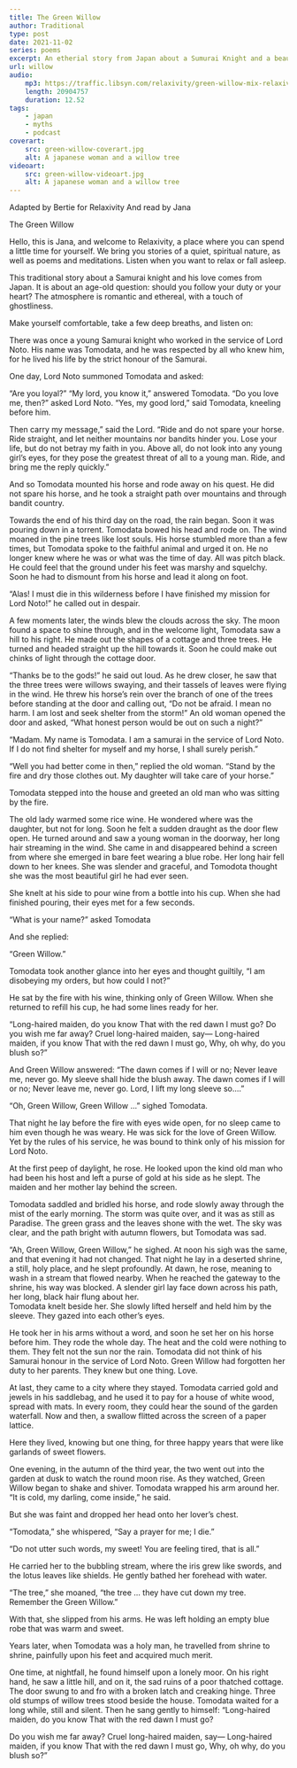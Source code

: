 ```yaml
---
title: The Green Willow
author: Traditional
type: post
date: 2021-11-02
series: poems
excerpt: An etherial story from Japan about a Sumurai Knight and a beautiful but ghostly woman connected to a willow tree
url: willow
audio:
    mp3: https://traffic.libsyn.com/relaxivity/green-willow-mix-relaxivity.mp3
    length: 20904757 
    duration: 12.52
tags: 
    - japan
    - myths
    - podcast
coverart:
    src: green-willow-coverart.jpg
    alt: A japanese woman and a willow tree
videoart: 
    src: green-willow-videoart.jpg
    alt: A japanese woman and a willow tree
---
```

Adapted by Bertie for Relaxivity
And read by Jana

The Green Willow

Hello, this is Jana, and welcome to Relaxivity, a place where you can spend a little time for yourself.  We bring you stories of a quiet, spiritual nature, as well as poems and meditations.  Listen when you want to relax or fall asleep. 

This traditional story about a Samurai knight and his love comes from Japan.  It is about an age-old question: should you follow your duty or your heart?  The atmosphere is romantic and ethereal, with a touch of ghostliness. 

Make yourself comfortable, take a few deep breaths, and listen on:

There was once a young Samurai knight who worked in the service of Lord Noto.  His name was Tomodata, and he was respected by all who knew him, for he lived his life by the strict honour of the Samurai. 

One day, Lord Noto summoned Tomodata and asked:

“Are you loyal?”
“My lord, you know it,” answered Tomodata.
“Do you love me, then?” asked  Lord Noto.
“Yes, my good lord,” said Tomodata, kneeling before him. 

Then carry my message,” said the Lord. “Ride and do not spare your horse. Ride straight, and let neither mountains nor bandits hinder you. Lose your life, but do not betray my faith in you. Above all, do not look into any young girl’s eyes, for they pose the greatest threat of all to a young man. Ride, and bring me the reply quickly.”

And so Tomodata mounted his horse and rode away on his quest. He did not spare his horse, and he took a straight path over mountains and through bandit country.  

Towards the end of his third day on the road, the rain began.  Soon it was pouring down in a torrent. Tomodata bowed his head and rode on. The wind moaned in the pine trees like lost souls.  His horse stumbled more than a few times, but Tomodata spoke to the faithful animal and urged it on. He no longer knew where he was or what was the time of day. All was pitch black. He could feel that the ground under his feet was marshy and squelchy. Soon he had to dismount from his horse and lead it along on foot. 

“Alas! I must die in this wilderness before I have finished my mission for Lord Noto!” he called out in despair. 

A few moments later, the winds blew the clouds across the sky.  The moon found a space to shine through, and in the welcome light, Tomodata saw a hill to his right. He made out the shapes of a cottage and three trees. He turned and headed straight up the hill towards it. Soon he could make out chinks of light through the cottage door. 

“Thanks be to the gods!” he said out loud.  As he drew closer, he saw that the three trees were willows swaying, and their tassels of leaves were flying in the wind.  He threw his horse’s rein over the branch of one of the trees before standing at the door and calling out, “Do not be afraid.  I mean no harm.  I am lost and seek shelter from the storm!”
An old woman opened the door and asked, “What honest person would be out on such a night?”

“Madam.  My name is Tomodata. I am a samurai in the service of Lord Noto.  If I do not find shelter for myself and my horse, I shall surely perish.”

“Well you had better come in then,” replied the old woman. “Stand by the fire and dry those clothes out. My daughter will take care of your horse.”

Tomodata stepped into the house and greeted an old man who was sitting by the fire.   

 The old lady warmed some rice wine. He wondered where was the daughter, but not for long.  Soon he felt a sudden draught as the door flew open. He turned around and saw a young woman in the doorway, her long hair streaming in the wind. She came in and disappeared behind a screen from where she emerged in bare feet wearing a blue robe. Her long hair fell down to her knees. She was slender and graceful, and Tomodota thought she was the most beautiful girl he had ever seen.

She knelt at his side to pour wine from a bottle into his cup. When she had finished pouring, their eyes met for a few seconds. 

“What is your name?” asked Tomodata

And she replied:

“Green  Willow.”

Tomodata took another glance into her eyes and thought guiltily, “I am disobeying my orders, but how could I not?”

He sat by the fire with his wine, thinking only of Green Willow. When she returned to refill his cup, he had some lines ready for her. 

“Long-haired maiden, do you know
That with the red dawn I must go?
Do you wish me far away?
Cruel long-haired maiden, say—
Long-haired maiden, if you know
That with the red dawn I must go,
Why, oh why, do you blush so?”




And  Green Willow answered:
“The dawn comes if I will or no;
Never leave me, never go.
My sleeve shall hide the blush away.
The dawn comes if I will or no;
Never leave me, never go.
Lord, I lift my long sleeve so....”

“Oh, Green Willow, Green Willow ...” sighed Tomodata.

That night he lay before the fire with eyes wide open, for no sleep came to him even though he was weary. He was sick for the love of Green Willow. Yet by the rules of his service, he was bound to think only of his mission for Lord Noto. 

At the first peep of daylight, he rose. He looked upon the kind old man who had been his host and left a purse of gold at his side as he slept. The maiden and her mother lay behind the screen.

Tomodata saddled and bridled his horse, and rode slowly away through the mist of the early morning. The storm was quite over, and it was as still as Paradise. The green grass and the leaves shone with the wet. The sky was clear, and the path bright with autumn flowers, but Tomodata was sad.

“Ah, Green Willow, Green Willow,” he sighed.  At noon his sigh was the same, and that evening it had not changed. That night he lay in a deserted shrine, a still, holy place, and he slept profoundly.  At dawn, he rose, meaning to wash in a stream that flowed nearby.  When he reached the gateway to the shrine, his way was blocked.  A slender girl lay face down across his path,  her long, black hair flung about her.  
Tomodata knelt beside her.  She slowly lifted herself and held him by the sleeve.  They gazed into each other’s eyes. 

He took her in his arms without a word, and soon he set her on his horse before him.  They rode the whole day. The heat and the cold were nothing to them. They felt not the sun nor the rain.  Tomodata did not think of his Samurai honour in the service of Lord Noto.  Green Willow had forgotten her duty to her parents.  They knew but one thing. Love.

At last, they came to a  city where they stayed. Tomodata carried gold and jewels in his saddlebag, and he used it to pay for a house of white wood, spread with mats. In every room, they could hear the sound of the garden waterfall.   Now and then, a swallow flitted across the screen of a paper lattice.  

Here they lived,  knowing but one thing, for three happy years that were like garlands of sweet flowers.

One evening, in the autumn of the third year, the two went out into the garden at dusk to watch the round moon rise.  As they watched, Green Willow began to shake and shiver. Tomodata wrapped his arm around her.  “It is cold, my darling, come inside,” he said. 

But she was faint and dropped her head onto her lover’s chest. 

“Tomodata,” she whispered, “Say a prayer for me; I die.”

“Do not utter  such words, my sweet! You are feeling tired, that is all.”

He carried her to the bubbling stream, where the iris grew like swords, and the lotus leaves like shields.  He gently bathed her forehead with water.

“The tree,” she moaned, “the tree ... they have cut down my tree. Remember the Green Willow.”

With that, she slipped from his arms.  He was left holding an empty blue robe that was warm and sweet. 

Years later, when Tomodata was a holy man, he travelled from shrine to shrine, painfully upon his feet and acquired much merit.

One time, at nightfall, he found himself upon a lonely moor. On his right hand, he saw a little hill, and on it, the sad ruins of a poor thatched cottage. The door swung to and fro with a broken latch and creaking hinge. Three old stumps of willow trees stood beside the house.  Tomodata waited for a long while,  still and silent. Then he sang gently to himself:
“Long-haired maiden, do you know
That with the red dawn I must go?

Do you wish me far away?
Cruel long-haired maiden, say—
Long-haired maiden, if you know
That with the red dawn I must go,
Why, oh why, do you blush so?”
